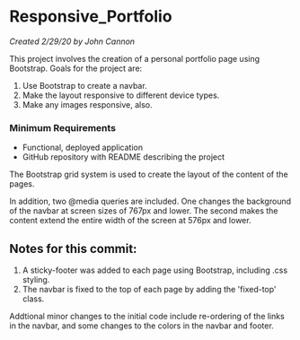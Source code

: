 # Responsive_Portfolio
*Created 2/29/20 by John Cannon*

This project involves the creation of a personal portfolio page using Bootstrap.  Goals for the project are:

1.  Use Bootstrap to create a navbar.
2.  Make the layout responsive to different device types.
3.  Make any images responsive, also.

### Minimum Requirements
* Functional, deployed application
* GitHub repository with README describing the project

The Bootstrap grid system is used to create the layout of the content of the pages.

In addition, two @media queries are included. One changes the background of the navbar at screen sizes of 767px and lower.  The second makes the content extend the entire width of the screen at 576px and lower.

## Notes for this commit:
1.  A sticky-footer was added to each page using Bootstrap, including .css styling.
2.  The navbar is fixed to the top of each page by adding the 'fixed-top' class.

Addtional minor changes to the initial code include re-ordering of the links in the navbar, and some changes to the colors in the navbar and footer.